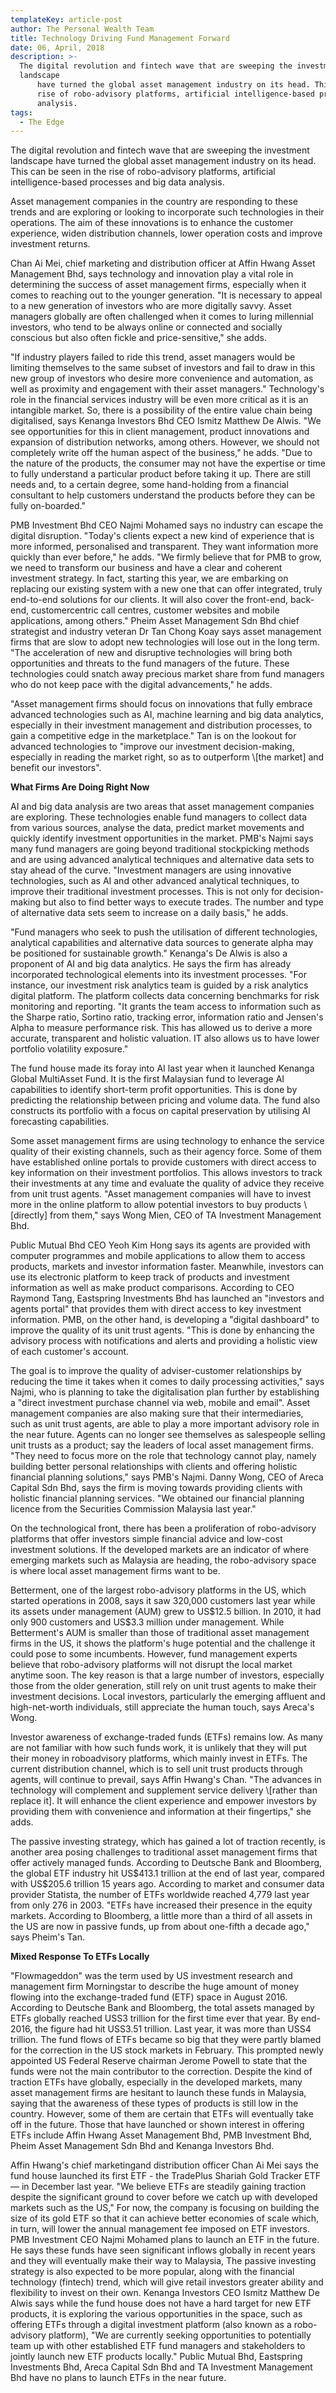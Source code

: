 ```yaml
---
templateKey: article-post
author: The Personal Wealth Team
title: Technology Driving Fund Management Forward
date: 06, April, 2018
description: >-
  The digital revolution and fintech wave that are sweeping the investment
  landscape
      have turned the global asset management industry on its head. This can be seen in the
      rise of robo-advisory platforms, artificial intelligence-based processes and big data
      analysis.
tags:
  - The Edge
---
```

<p>The digital revolution and fintech wave that are sweeping the investment landscape
    have turned the global asset management industry on its head. This can be seen in the
    rise of robo-advisory platforms, artificial intelligence-based processes and big data
    analysis.</p>

<p>Asset management companies in the country are responding to these trends and are
    exploring or looking to incorporate such technologies in their operations. The aim of
    these innovations is to enhance the customer experience, widen distribution channels,
    lower operation costs and improve investment returns.</p>

<p>Chan Ai Mei, chief marketing and distribution officer at Affin Hwang Asset Management
    Bhd, says technology and innovation play a vital role in determining the success of asset
    management firms, especially when it comes to reaching out to the younger generation.
    "It is necessary to appeal to a new generation of investors who are more digitally savvy.
    Asset managers globally are often challenged when it comes to luring millennial
    investors, who tend to be always online or connected and socially conscious but also
    often fickle and price-sensitive," she adds.
    </p>

<p>"If industry players failed to ride this trend, asset managers would be limiting themselves
    to the same subset of investors and fail to draw in this new group of investors who desire
    more convenience and automation, as well as proximity and engagement with their asset
    managers." Technology's role in the financial services industry will be even more critical
    as it is an intangible market. So, there is a possibility of the entire value chain being
    digitalised, says Kenanga Investors Bhd CEO Ismitz Matthew De Alwis. "We see
    opportunities for this in client management, product innovations and expansion of
    distribution networks, among others. However, we should not completely write off the
    human aspect of the business," he adds. "Due to the nature of the products, the
    consumer may not have the expertise or time to fully understand a particular product
    before taking it up. There are still needs and, to a certain degree, some hand-holding
    from a financial consultant to help customers understand the products before they can be
    fully on-boarded."
    </p>

<p>PMB Investment Bhd CEO Najmi Mohamed says no industry can escape the digital
    disruption. "Today's clients expect a new kind of experience that is more informed, personalised and transparent. They want information more quickly than ever before," he
    adds. "We firmly believe that for PMB to grow, we need to transform our business and
    have a clear and coherent investment strategy. In fact, starting this year, we are
    embarking on replacing our existing system with a new one that can offer integrated, truly
    end-to-end solutions for our clients. It will also cover the front-end, back-end, customercentric call centres, customer websites and mobile applications, among others." Pheim
    Asset Management Sdn Bhd chief strategist and industry veteran Dr Tan Chong Koay
    says asset management firms that are slow to adopt new technologies will lose out in the
    long term. "The acceleration of new and disruptive technologies will bring both
    opportunities and threats to the fund managers of the future. These technologies could
    snatch away precious market share from fund managers who do not keep pace with the
    digital advancements," he adds.</p>

<p>"Asset management firms should focus on innovations that fully embrace advanced
    technologies such as AI, machine learning and big data analytics, especially in their
    investment management and distribution processes, to gain a competitive edge in the
    marketplace." Tan is on the lookout for advanced technologies to "improve our
    investment decision-making, especially in reading the market right, so as to outperform
    \[the market] and benefit our investors".
    </p>

**What Firms Are Doing Right Now**</h3>

<p>AI and big data analysis are two areas that asset management companies are exploring.
    These technologies enable fund managers to collect data from various sources, analyse
    the data, predict market movements and quickly identify investment opportunities in the
    market. PMB's Najmi says many fund managers are going beyond traditional stockpicking methods and are using advanced analytical techniques and alternative data sets
    to stay ahead of the curve. "Investment managers are using innovative technologies,
    such as AI and other advanced analytical techniques, to improve their traditional
    investment processes. This is not only for decision-making but also to find better ways to
    execute trades. The number and type of alternative data sets seem to increase on a daily
    basis," he adds.</p>

<p>"Fund managers who seek to push the utilisation of different technologies, analytical
    capabilities and alternative data sources to generate alpha may be positioned for
    sustainable growth." Kenanga's De Alwis is also a proponent of AI and big data analytics.
    He says the firm has already incorporated technological elements into its investment
    processes. "For instance, our investment risk analytics team is guided by a risk analytics
    digital platform. The platform collects data concerning benchmarks for risk monitoring
    and reporting. "It grants the team access to information such as the Sharpe ratio, Sortino
    ratio, tracking error, information ratio and Jensen's Alpha to measure performance risk.
    This has allowed us to derive a more accurate, transparent and holistic valuation. IT also
    allows us to have lower portfolio volatility exposure."</p>

<p>The fund house made its foray into AI last year when it launched Kenanga Global MultiAsset Fund. It is the first Malaysian fund to leverage AI capabilities to identify short-term
    profit opportunities. This is done by predicting the relationship between pricing and
    volume data. The fund also constructs its portfolio with a focus on capital preservation by
    utilising AI forecasting capabilities.</p>

<p>Some asset management firms are using technology to enhance the service quality of
    their existing channels, such as their agency force. Some of them have established
    online portals to provide customers with direct access to key information on their
    investment portfolios. This allows investors to track their investments at any time and
    evaluate the quality of advice they receive from unit trust agents. "Asset management
    companies will have to invest more in the online platform to allow potential investors to
    buy products \[directly] from them," says Wong Mien, CEO of TA Investment Management
    Bhd.</p>

<p>Public Mutual Bhd CEO Yeoh Kim Hong says its agents are provided with computer
    programmes and mobile applications to allow them to access products, markets and
    investor information faster. Meanwhile, investors can use its electronic platform to keep
    track of products and investment information as well as make product comparisons.
    According to CEO Raymond Tang, Eastspring Investments Bhd has launched an
    "investors and agents portal" that provides them with direct access to key investment
    information. PMB, on the other hand, is developing a "digital dashboard" to improve the
    quality of its unit trust agents. "This is done by enhancing the advisory process with
    notifications and alerts and providing a holistic view of each customer's account.</p>

<p>The goal is to improve the quality of adviser-customer relationships by reducing the time
    it takes when it comes to daily processing activities," says Najmi, who is planning to take
    the digitalisation plan further by establishing a "direct investment purchase channel via
    web, mobile and email". Asset management companies are also making sure that their
    intermediaries, such as unit trust agents, are able to play a more important advisory role
    in the near future. Agents can no longer see themselves as salespeople selling unit trusts
    as a product; say the leaders of local asset management firms. "They need to focus more
    on the role that technology cannot play, namely building better personal relationships
    with clients and offering holistic financial planning solutions," says PMB's Najmi. Danny
    Wong, CEO of Areca Capital Sdn Bhd, says the firm is moving towards providing clients
    with holistic financial planning services. "We obtained our financial planning licence from
    the Securities Commission Malaysia last year."</p>

<p>On the technological front, there has been a proliferation of robo-advisory platforms that
    offer investors simple financial advice and low-cost investment solutions. If the developed
    markets are an indicator of where emerging markets such as Malaysia are heading, the
    robo-advisory space is where local asset management firms want to be.</p>

<p>Betterment, one of the largest robo-advisory platforms in the US, which started
    operations in 2008, says it saw 320,000 customers last year while its assets under
    management (AUM) grew to US$12.5 billion. In 2010, it had only 900 customers and
    US$3.3 million under management. While Betterment's AUM is smaller than those of
    traditional asset management firms in the US, it shows the platform's huge potential and
    the challenge it could pose to some incumbents. However, fund management experts
    believe that robo-advisory platforms will not disrupt the local market anytime soon. The
    key reason is that a large number of investors, especially those from the older
    generation, still rely on unit trust agents to make their investment decisions. Local
    investors, particularly the emerging affluent and high-net-worth individuals, still
    appreciate the human touch, says Areca's Wong.</p>

<p>Investor awareness of exchange-traded funds (ETFs) remains low. As many are not
    familiar with how such funds work, it is unlikely that they will put their money in roboadvisory platforms, which mainly invest in ETFs. The current distribution channel, which
    is to sell unit trust products through agents, will continue to prevail, says Affin Hwang's
    Chan. "The advances in technology will complement and supplement service delivery
    \[rather than replace it]. It will enhance the client experience and empower investors by
    providing them with convenience and information at their fingertips," she adds.</p>

<p>The passive investing strategy, which has gained a lot of traction recently, is another
    area posing challenges to traditional asset management firms that offer actively managed
    funds. According to Deutsche Bank and Bloomberg, the global ETF industry hit
    US$413.1 trillion at the end of last year, compared with US$205.6 trillion 15 years ago.
    According to market and consumer data provider Statista, the number of ETFs worldwide
    reached 4,779 last year from only 276 in 2003. "ETFs have increased their presence in
    the equity markets. According to Bloomberg, a little more than a third of all assets in the
    US are now in passive funds, up from about one-fifth a decade ago," says Pheim's Tan.</p>

**Mixed Response To ETFs Locally</h3>**

<p>"Flowmageddon" was the term used by US investment research and management firm
    Morningstar to describe the huge amount of money flowing into the exchange-traded fund (ETF)
    space in August 2016. According to Deutsche Bank and Bloomberg, the total assets managed
    by ETFs globally reached USS3 trillion for the first time ever that year. By end-2016, the figure
    had hit USS3.51 trillion. Last year, it was more than USS4 trillion. The fund flows of ETFs
    became so big that they were partly blamed for the correction in the US stock markets in
    February. This prompted newly appointed US Federal Reserve chairman Jerome Powell to
    state that the funds were not the main contributor to the correction. Despite the kind of traction
    ETFs have globally, especially in the developed markets, many asset management firms are
    hesitant to launch these funds in Malaysia, saying that the awareness of these types of
    products is still low in the country. However, some of them are certain that ETFs will eventually
    take off in the future. Those that have launched or shown interest in offering ETFs include Affin
    Hwang Asset Management Bhd, PMB Investment Bhd, Pheim Asset Management Sdn Bhd and
    Kenanga Investors Bhd.</p>

<p>Affin Hwang's chief marketingand distribution officer Chan Ai Mei says the fund house launched
    its first ETF - the TradePlus Shariah Gold Tracker ETF — in December last year. "We believe
    ETFs are steadily gaining traction despite the significant ground to cover before we catch up
    with developed markets such as the US," For now, the company is focusing on building the size
    of its gold ETF so that it can achieve better economies of scale which, in turn, will lower the
    annual management fee imposed on ETF investors. PMB Investment CEO Najmi Mohamed
    plans to launch an ETF in the future. He says these funds have seen significant inflows globally
    in recent years and they will eventually make their way to Malaysia, The passive investing
    strategy is also expected to be more popular, along with the financial technology (fintech) trend,
    which will give retail investors greater ability and flexibility to invest on their own. Kenanga
    Investors CEO Ismitz Matthew De Alwis says while the fund house does not have a hard target
    for new ETF products, it is exploring the various opportunities in the space, such as offering
    ETFs through a digital investment platform (also known as a robo-advisory platform), "We are
    currently seeking opportunities to potentially team up with other established ETF fund managers
    and stakeholders to jointly launch new ETF products locally." Public Mutual Bhd, Eastspring
    Investments Bhd, Areca Capital Sdn Bhd and TA Investment Management Bhd have no plans
    to launch ETFs in the near future.</p>